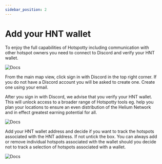 ```yaml
---
sidebar_position: 2
---
```


# Add your HNT wallet

To enjoy the full capabilities of Hotspotty including communication with other hotspot owners you need to connect to Discord and verify your HNT wallet.

![Docs](/img/getting-started/verify-your-wallet-111.png)

From the main map view, click sign in with Discord in the top right corner. If you do not have a Discord account you will be asked to create one. Create one using your email.

After you sign in with Discord, we advise that you verify your HNT wallet. This will unlock access to a broader range of Hotspotty tools eg. help you plan your locations to ensure an even distribution of the Helium Network and in effect greatest earning potential for all.

![Docs](/img/getting-started/verify-your-wallet-3.png)

Add your HNT wallet address and decide if you want to track the hotspots associated with the HNT address. If not untick the box. You can always add or remove individual hotspots associated with the wallet should you decide not to track a selection of hotspots associated with a wallet.

![Docs](/img/getting-started/verify-your-wallet-2.png)
